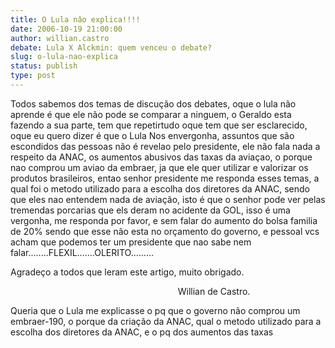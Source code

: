 ```yaml
---
title: O Lula nâo explica!!!!
date: 2006-10-19 21:00:00
author: willian.castro
debate: Lula X Alckmin: quem venceu o debate?
slug: o-lula-nao-explica
status: publish 
type: post
---
```


Todos sabemos dos temas de discução dos debates, oque o lula não aprende é que ele não pode se comparar a ninguem, o Geraldo esta fazendo a sua parte, tem que repetirtudo oque tem que ser esclarecido, oque eu quero dizer é que o Lula Nos envergonha, assuntos que são escondidos das pessoas não é revelao pelo presidente, ele não fala nada a respeito da ANAC, os aumentos abusivos das taxas da aviaçao, o porque nao comprou um aviao da embraer, ja que ele quer utilizar e valorizar os produtos brasileiros, entao senhor presidente me responda esses temas, a qual foi o metodo utilizado para a escolha dos diretores da ANAC, sendo que eles nao entendem nada de aviação, isto é que o senhor pode ver pelas tremendas porcarias que els deram no acidente da GOL, isso é uma vergonha, me responda por favor, e sem falar do aumento do bolsa familia de 20% sendo que esse não esta no orçamento do governo, e pessoal vcs acham que podemos ter um presidente que nao sabe nem falar........FLEXIL.......OLERITO.........


Agradeço a todos que leram este artigo, muito obrigado.


                                                                    Willian de Castro.


Queria que o Lula me explicasse o pq que o governo não comprou um embraer-190, o porque da criação da ANAC, qual o metodo utilizado para a escolha dos diretores da ANAC, e o pq dos aumentos das taxas 


